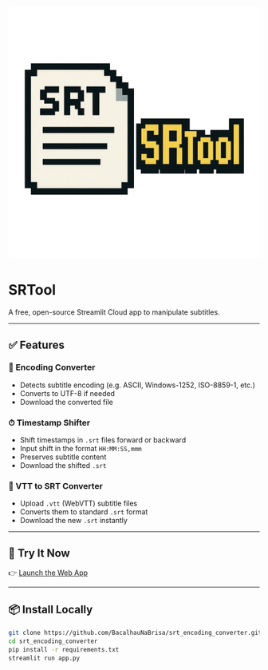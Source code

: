 # ![Logótipo](https://github.com/BacalhauNaBrisa/srt_encoding_converter/raw/main/assets/logo.png)

# SRTool

A free, open-source Streamlit Cloud app to manipulate subtitles.

---

## ✅ Features

### 🧪 Encoding Converter
- Detects subtitle encoding (e.g. ASCII, Windows-1252, ISO-8859-1, etc.)
- Converts to UTF-8 if needed
- Download the converted file

### ⏱ Timestamp Shifter
- Shift timestamps in `.srt` files forward or backward
- Input shift in the format `HH:MM:SS,mmm`
- Preserves subtitle content
- Download the shifted `.srt`

### 🔁 VTT to SRT Converter
- Upload `.vtt` (WebVTT) subtitle files
- Converts them to standard `.srt` format
- Download the new `.srt` instantly

---

## 🚀 Try It Now

👉 [Launch the Web App](https://srtool.streamlit.app)

---

## 📦 Install Locally

```bash
git clone https://github.com/BacalhauNaBrisa/srt_encoding_converter.git
cd srt_encoding_converter
pip install -r requirements.txt
streamlit run app.py
